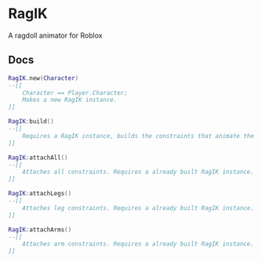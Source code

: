 # RagIK
A ragdoll animator for Roblox

## Docs

```lua
RagIK.new(Character)
--[[
    Character == Player.Character;
    Makes a new RagIK instance.
]]
```

```lua
RagIK:build()
--[[
    Requires a RagIK instance, builds the constraints that animate the character.
]]
```

```lua
RagIK:attachAll()
--[[
    Attaches all constraints. Requires a already built RagIK instance.
]]
```

```lua
RagIK:attachLegs()
--[[
    Attaches leg constraints. Requires a already built RagIK instance.
]]
```

```lua
RagIK:attachArms()
--[[
    Attaches arm constraints. Requires a already built RagIK instance.
]]
```

